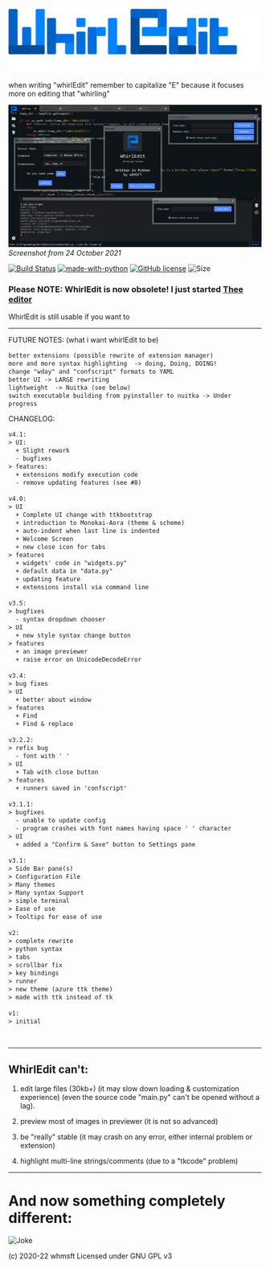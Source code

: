 ![whirlEdit full logo](logo-full.png)

when writing "whirlEdit" remember to capitalize "E" because it focuses more on editing that "whirling"

[![Old screenshot](https://github.com/whmsft/WhirlEdit/raw/2f83fac9a30d441cfb4eb9a5c0964ffb9a980f6d/screenshot.png)](https://github.com/whmsft/WhirlEdit/raw/2f83fac9a30d441cfb4eb9a5c0964ffb9a980f6d/screenshot.png) 
<i>Screenshot from 24 October 2021</i>

[![Build Status](https://github.com/whmsft/whirledit/actions/workflows/python-app.yml/badge.svg)](https://github.com/whmsft/whirledit/actions/workflows/python-app.yml)
[![made-with-python](https://img.shields.io/badge/Made%20with-Python-1f425f.svg)](https://www.python.org/)
[![GitHub license](https://img.shields.io/github/license/Whmsft/whirledit.svg)](https://github.com/whirlpool-programmer/whirledit/blob/master/LICENSE)
![Size](https://shields.io/github/repo-size/Whmsft/WhirlEdit)

### Please NOTE: WhirlEdit is now obsolete! I just started [Thee editor](https://github.com/whmsft/thee)

WhirlEdit is still usable if you want to
<hr>

FUTURE NOTES: (what i want whirlEdit to be)
```
better extensions (possible rewrite of extension manager)
more and more syntax highlighting  -> doing, Doing, DOING!
change "wday" and "confscript" formats to YAML
better UI -> LARGE rewriting
lightweight  -> Nuitka (see below)
switch executable building from pyinstaller to nuitka -> Under progress
```

CHANGELOG:
```
v4.1:
> UI:
  + Slight rework
  - bugfixes
> features:
  + extensions modify execution code
  - remove updating features (see #8)

v4.0:
> UI
  + Complete UI change with ttkbootstrap
  + introduction to Monokai-Aora (theme & scheme)
  + auto-indent when last line is indented
  + Welcome Screen
  + new close icon for tabs
> features
  + widgets' code in "widgets.py"
  + default data in "data.py"
  + updating feature
  + extensions install via command line

v3.5:
> bugfixes
  - syntax dropdown chooser
> UI
  + new style syntax change button
> features
  + an image previewer
  + raise error on UnicodeDecodeError
 
v3.4:
> bug fixes
> UI
  + better about window
> features
  + Find
  + Find & replace

v3.2.2:
> refix bug
  - font with ' '
> UI
  + Tab with close button
> features
  + runners saved in 'confscript'

v3.1.1:
> bugfixes
  - unable to update config
  - program crashes with font names having space ' ' character
> UI
  + added a "Confirm & Save" button to Settings pane

v3.1:
> Side Bar pane(s)
> Configuration File
> Many themes
> Many syntax Support
> simple terminal
> Ease of use 
> Tooltips for ease of use

v2:
> complete rewrite
> python syntax
> tabs
> scrollbar fix
> key bindings
> runner
> new theme (azure ttk theme)
> made with ttk instead of tk

v1:
> initial
```
<br>
<hr>

## WhirlEdit can't:

1. edit large files (30kb+) (it may slow down loading & customization experience) (even the source code "main.py" can't be opened without a lag).

2. preview most of images in previewer (it is not so advanced)

3. be "really" stable (it may crash on any error, either internal problem or extension)

4. highlight multi-line strings/comments (due to a "tkcode" problem)

<hr>

# And now something completely different:

![Joke](https://readme-jokes.vercel.app/api)

(c) 2020-22 whmsft
Licensed under GNU GPL v3
